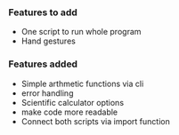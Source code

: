 ### Features to add

- One script to run whole program
- Hand gestures


### Features added
- Simple arthmetic functions via cli
- error handling 
- Scientific calculator options
- make code more readable
- Connect both scripts via import function